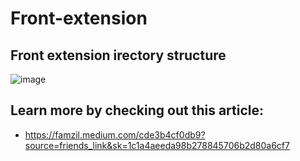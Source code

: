 # Front-extension

## Front extension irectory structure

![image](https://user-images.githubusercontent.com/37409120/121191130-f6a50d80-c86b-11eb-98ea-02db70234ba2.png)
            
            

## Learn more by checking out this article:
- https://famzil.medium.com/cde3b4cf0db9?source=friends_link&sk=1c1a4aeeda98b278845706b2d80a6cf7
